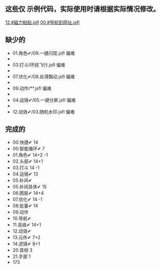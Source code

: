 ## 这些仅 示例代码，实际使用时请根据实际情况修改。

[12.#磁力粘贴.jsfl](lib/00.%E5%BF%AB%E6%8D%B7%E2%9C%94/12.%23%E7%A3%81%E5%8A%9B%E7%B2%98%E8%B4%B4.jsfl)
[00.#导航到网址.jsfl](lib/10.%E5%AF%BC%E8%88%AA%E2%9C%94/00.%23%E5%AF%BC%E8%88%AA%E5%88%B0%E7%BD%91%E5%9D%80.jsfl)

## 缺少的

* 01.角色✔/09.一键闪现.jsfl 偏难
*
* 03.打斗/环绕飞行.jsfl 偏难
*
* 07.优化✔/08.丝滑飘动.jsfl 偏难
*
* 09.动作/**.jsfl 偏难
*
* 04.运镜✔/05.一键分屏.jsfl 偏难
*
* 12.动效✔/03.随机水印.jsfl 偏难

[//]: # (* 03.打斗/02.排兵布阵.T.jsfl 中等    0722)


[//]: # (* 03.打斗/10.扩散虚影.jsfl 中等  0720)

[//]: # (* 03.打斗/13.一键翻滚.jsfl 中等  0720)

[//]: # (* 03.打斗/07.万剑归宗.jsfl 中等 0720)

[//]: # (* 01.角色✔/13.一键打光/13.一键打光_old.jsfl 中等    没有必要)

[//]: # (* 11.高级✔/12.批量预览图.jsfl 中等    0718 )

[//]: # (* 06.图层✔/10.一键羽化.jsfl    中等   0717)

[//]: # (* 12.动效✔/**.jsfl   下载素材网的动效素材,不再实现.)

[//]: # (* 13.元件/**.jsfl    4)

[//]: # (* 02.头部/12.分离万能头.jsfl    中等)

[//]: # (* 02.头部/13.后发跟随.jsfl    中等)

## 完成的

* 00.快捷✔ 14
* 00.智能循环✔ 7
* 01.角色✔ 14+2 -1
* 02.头部✔ 14+1
* 03.打斗 14 -1
* 04.运镜✔ 13
* 05.补间✔
* 05.补间具体✔ 15
* 06.图层✔ 14+4
* 07.优化✔ 14 -1
* 08.批量✔ 14
* 09.动作
* 10.导航✔
* 11.高级✔ 14+1
* 12.动效✔
* 13.元件✔ 7+2
* 14.滤镜✔ 8+1
* 20.音频 3
* 21.手部 1
* 173